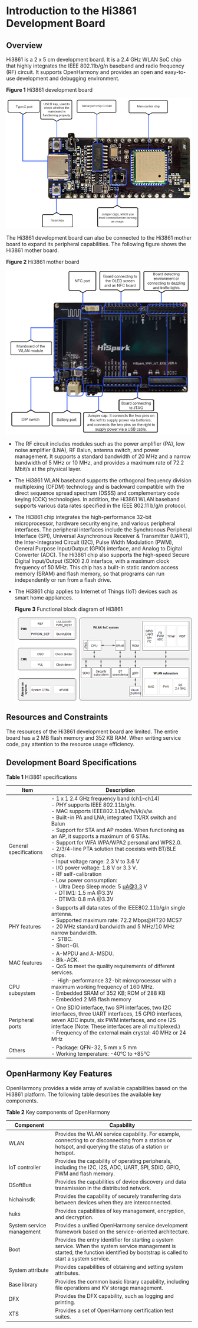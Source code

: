 # Introduction to the Hi3861 Development Board


## Overview

Hi3861 is a 2 x 5 cm development board. It is a 2.4 GHz WLAN SoC chip that highly integrates the IEEE 802.11b/g/n baseband and radio frequency (RF) circuit. It supports OpenHarmony and provides an open and easy-to-use development and debugging environment.

  **Figure 1** Hi3861 development board

  ![en-us_image_0000001226634692](figures/en-us_image_0000001226634692.png)

The Hi3861 development board can also be connected to the Hi3861 mother board to expand its peripheral capabilities. The following figure shows the Hi3861 mother board.

  **Figure 2** Hi3861 mother board

![en-us_image_0000001226794660](figures/en-us_image_0000001226794660.png)

- The RF circuit includes modules such as the power amplifier (PA), low noise amplifier (LNA), RF Balun, antenna switch, and power management. It supports a standard bandwidth of 20 MHz and a narrow bandwidth of 5 MHz or 10 MHz, and provides a maximum rate of 72.2 Mbit/s at the physical layer.

- The Hi3861 WLAN baseband supports the orthogonal frequency division multiplexing (OFDM) technology and is backward compatible with the direct sequence spread spectrum (DSSS) and complementary code keying (CCK) technologies. In addition, the Hi3861 WLAN baseband supports various data rates specified in the IEEE 802.11 b/g/n protocol.

- The Hi3861 chip integrates the high-performance 32-bit microprocessor, hardware security engine, and various peripheral interfaces. The peripheral interfaces include the Synchronous Peripheral Interface (SPI), Universal Asynchronous Receiver & Transmitter (UART), the Inter-Integrated Circuit (I2C), Pulse Width Modulation (PWM), General Purpose Input/Output (GPIO) interface, and Analog to Digital Converter (ADC). The Hi3861 chip also supports the high-speed Secure Digital Input/Output (SDIO) 2.0 interface, with a maximum clock frequency of 50 MHz. This chip has a built-in static random access memory (SRAM) and flash memory, so that programs can run independently or run from a flash drive.

- The Hi3861 chip applies to Internet of Things (IoT) devices such as smart home appliances.

    **Figure 3** Functional block diagram of Hi3861
    
  ![en-us_image_0000001226794688](figures/en-us_image_0000001226794688.png)


## Resources and Constraints

The resources of the Hi3861 development board are limited. The entire board has a 2 MB flash memory and 352 KB RAM. When writing service code, pay attention to the resource usage efficiency.


## Development Board Specifications

  **Table 1** Hi3861 specifications

| Item| Description|
| -------- | -------- |
| General specifications| -&nbsp;1 x 1 2.4 GHz frequency band (ch1–ch14)<br>-&nbsp;PHY supports IEEE 802.11b/g/n.<br>-&nbsp;MAC supports IEEE802.11d/e/h/i/k/v/w.<br>-&nbsp;Built-in PA and LNA; integrated TX/RX switch and Balun<br>-&nbsp;Support for STA and AP modes. When functioning as an AP, it supports a maximum of 6 STAs.<br>-&nbsp;Support for WFA WPA/WPA2 personal and WPS2.0.<br>-&nbsp;2/3/4-line PTA solution that coexists with BT/BLE chips.<br>-&nbsp;Input voltage range: 2.3 V to 3.6 V<br>-&nbsp;I/O power voltage: 1.8 V or 3.3 V.<br>-&nbsp;RF self-calibration<br>-&nbsp;Low power consumption:<br>&nbsp;&nbsp;-&nbsp;Ultra Deep Sleep mode: 5 μA@3.3 V<br>&nbsp;&nbsp;-&nbsp;DTIM1: 1.5 mA \@3.3V<br>&nbsp;&nbsp;-&nbsp;DTIM3: 0.8 mA \@3.3V|
| PHY features| -&nbsp;Supports all data rates of the IEEE802.11b/g/n single antenna.<br>-&nbsp;Supported maximum rate: 72.2 Mbps\@HT20&nbsp;MCS7<br>-&nbsp;20 MHz standard bandwidth and 5 MHz/10 MHz narrow bandwidth.<br>-&nbsp; STBC.<br>-&nbsp;Short-GI.|
| MAC features| -&nbsp;A-MPDU and A-MSDU.<br>-&nbsp;Blk-ACK.<br>-&nbsp;QoS to meet the quality requirements of different services.|
| CPU subsystem| - &nbsp;High-performance 32-bit microprocessor with a maximum working frequency of 160 MHz.<br>-&nbsp;Embedded SRAM of 352 KB; ROM of 288 KB<br>-&nbsp;Embedded 2 MB flash memory|
| Peripheral ports| -&nbsp;One SDIO interface, two SPI interfaces, two I2C interfaces, three UART interfaces, 15 GPIO interfaces, seven ADC inputs, six PWM interfaces, and one I2S interface (Note: These interfaces are all multiplexed.)<br>-&nbsp;Frequency of the external main crystal: 40 MHz or 24 MHz|
| Others| -&nbsp;Package: QFN-32, 5 mm x 5 mm<br>-&nbsp;Working temperature: -40°C to +85°C|


## OpenHarmony Key Features

OpenHarmony provides a wide array of available capabilities based on the Hi3861 platform. The following table describes the available key components.

  **Table 2** Key components of OpenHarmony

| Component| Capability|
| -------- | -------- |
| WLAN| Provides the WLAN service capability. For example, connecting to or disconnecting from a station or hotspot, and querying the status of a station or hotspot.|
| IoT controller| Provides the capability of operating peripherals, including the I2C, I2S, ADC, UART, SPI, SDIO, GPIO, PWM and flash memory.|
| DSoftBus| Provides the capabilities of device discovery and data transmission in the distributed network.|
| hichainsdk| Provides the capability of securely transferring data between devices when they are interconnected.|
| huks| Provides capabilities of key management, encryption, and decryption.|
| System service management| Provides a unified OpenHarmony service development framework based on the service-oriented architecture.|
| Boot| Provides the entry identifier for starting a system service. When the system service management is started, the function identified by bootstrap is called to start a system service.|
| System attribute| Provides capabilities of obtaining and setting system attributes.|
| Base library| Provides the common basic library capability, including file operations and KV storage management.|
| DFX | Provides the DFX capability, such as logging and printing.|
| XTS | Provides a set of OpenHarmony certification test suites.|
